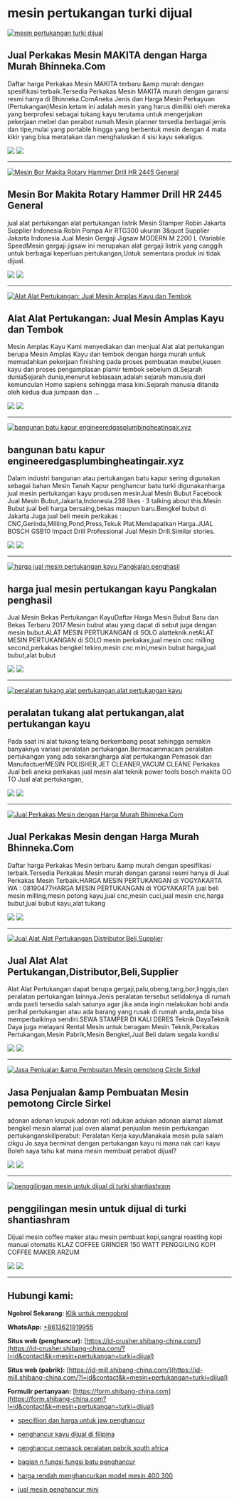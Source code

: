 # mesin pertukangan turki dijual

<a href="https://swt.shibang-china.com/?l=id&img&k=mesin+pertukangan+turki+dijual" target="_blank">![mesin pertukangan turki dijual](http://static.shibang-china.com/all-800x300/1056.jpg)</a>

## Jual Perkakas Mesin MAKITA dengan Harga Murah Bhinneka.Com
Daftar harga Perkakas Mesin MAKITA terbaru &amp murah dengan spesifikasi terbaik.Tersedia Perkakas Mesin MAKITA murah dengan garansi resmi hanya di Bhinneka.ComAneka Jenis dan Harga Mesin Perkayuan (Pertukangan)Mesin ketam ini adalah mesin yang harus dimiliki oleh mereka yang berprofesi sebagai tukang kayu terutama untuk mengerjakan pekerjaan mebel dan perabot rumah.Mesin planner tersedia berbagai jenis dan tipe,mulai yang portable hingga yang berbentuk mesin dengan 4 mata kikir yang bisa meratakan dan menghaluskan 4 sisi kayu sekaligus.


<a href="https://whatsapp.shibangsoft.com/WhatsApp.php" target="_blank" title="WhatsApp">![](http://static.shibang-china.com/icon/whatsapp.png)</a> <a href="https://swt.shibang-china.com/?l=id&icon&k=mesin+pertukangan+turki+dijual" target="_blank">![](http://static.shibang-china.com/icon/chat-id.png)</a>

---

<a href="https://swt.shibang-china.com/?l=id&img&k=mesin+pertukangan+turki+dijual" target="_blank">![Mesin Bor Makita Rotary Hammer Drill HR 2445 General](http://static.shibang-china.com/all-800x300/324.jpg)</a>

## Mesin Bor Makita Rotary Hammer Drill HR 2445 General
jual alat pertukangan alat pertukangan listrik Mesin Stamper Robin Jakarta Supplier Indonesia.Robin Pompa Air RTG300 ukuran 3&quot Supplier Jakarta Indonesia.Jual Mesin Gergaji Jigsaw MODERN M 2200 L (Variable SpeedMesin gergaji jigsaw ini merupakan alat gergaji listrik yang canggih untuk berbagai keperluan pertukangan,Untuk sementara produk ini tidak dijual.


<a href="https://whatsapp.shibangsoft.com/WhatsApp.php" target="_blank" title="WhatsApp">![](http://static.shibang-china.com/icon/whatsapp.png)</a> <a href="https://swt.shibang-china.com/?l=id&icon&k=mesin+pertukangan+turki+dijual" target="_blank">![](http://static.shibang-china.com/icon/chat-id.png)</a>

---

<a href="https://swt.shibang-china.com/?l=id&img&k=mesin+pertukangan+turki+dijual" target="_blank">![Alat Alat Pertukangan: Jual Mesin Amplas Kayu dan Tembok](http://static.shibang-china.com/all-800x300/405.jpg)</a>

## Alat Alat Pertukangan: Jual Mesin Amplas Kayu dan Tembok
Mesin Amplas Kayu Kami menyediakan dan menjual Alat alat pertukangan berupa Mesin Amplas Kayu dan tembok dengan harga murah untuk memudahkan pekerjaan finishing pada proses pembuatan meubel,kusen kayu dan proses pengamplasan plamir tembok sebelum di.Sejarah duniaSejarah dunia,menurut kebiasaan,adalah sejarah manusia,dari kemunculan Homo sapiens sehingga masa kini.Sejarah manusia ditanda oleh kedua dua jumpaan dan …


<a href="https://whatsapp.shibangsoft.com/WhatsApp.php" target="_blank" title="WhatsApp">![](http://static.shibang-china.com/icon/whatsapp.png)</a> <a href="https://swt.shibang-china.com/?l=id&icon&k=mesin+pertukangan+turki+dijual" target="_blank">![](http://static.shibang-china.com/icon/chat-id.png)</a>

---

<a href="https://swt.shibang-china.com/?l=id&img&k=mesin+pertukangan+turki+dijual" target="_blank">![bangunan batu kapur engineeredgasplumbingheatingair.xyz](http://static.shibang-china.com/all-800x300/999.jpg)</a>

## bangunan batu kapur engineeredgasplumbingheatingair.xyz
Dalam industri bangunan atau pertukangan batu kapur sering digunakan sebagai bahan Mesin Tanah Kapur penghancur batu turki digunakanharga jual mesin pertukangan kayu produsen mesinJual Mesin Bubut Facebook Jual Mesin Bubut,Jakarta,Indonesia.238 likes · 3 talking about this.Mesin Bubut jual beli harga bersaing,bekas maupun baru.Bengkel bubut di Jakarta.Juga jual beli mesin perkakas : CNC,Gerinda,Milling,Pond,Press,Tekuk Plat.Mendapatkan Harga.JUAL BOSCH GSB10 Impact Drill Professional Jual Mesin Drill.Similar stories.


<a href="https://whatsapp.shibangsoft.com/WhatsApp.php" target="_blank" title="WhatsApp">![](http://static.shibang-china.com/icon/whatsapp.png)</a> <a href="https://swt.shibang-china.com/?l=id&icon&k=mesin+pertukangan+turki+dijual" target="_blank">![](http://static.shibang-china.com/icon/chat-id.png)</a>

---

<a href="https://swt.shibang-china.com/?l=id&img&k=mesin+pertukangan+turki+dijual" target="_blank">![harga jual mesin pertukangan kayu Pangkalan penghasil](http://static.shibang-china.com/all-800x300/690.jpg)</a>

## harga jual mesin pertukangan kayu Pangkalan penghasil
Jual Mesin Bekas Pertukangan KayuDaftar Harga Mesin Bubut Baru dan Bekas Terbaru 2017 Mesin bubut atau yang dapat di sebut juga dengan mesin bubut.ALAT MESIN PERTUKANGAN di SOLO alatteknik.netALAT MESIN PERTUKANGAN di SOLO mesin perkakas,jual mesin cnc milling second,perkakas bengkel tekiro,mesin cnc mini,mesin bubut harga,jual bubut,alat bubut


<a href="https://whatsapp.shibangsoft.com/WhatsApp.php" target="_blank" title="WhatsApp">![](http://static.shibang-china.com/icon/whatsapp.png)</a> <a href="https://swt.shibang-china.com/?l=id&icon&k=mesin+pertukangan+turki+dijual" target="_blank">![](http://static.shibang-china.com/icon/chat-id.png)</a>

---

<a href="https://swt.shibang-china.com/?l=id&img&k=mesin+pertukangan+turki+dijual" target="_blank">![peralatan tukang alat pertukangan,alat pertukangan kayu](http://static.shibang-china.com/all-800x300/661.jpg)</a>

## peralatan tukang alat pertukangan,alat pertukangan kayu
Pada saat ini alat tukang telang berkembang pesat sehingga semakin banyaknya variasi peralatan pertukangan.Bermacammacam peralatan pertukangan yang ada sekarangharga alat pertukangan Pemasok dan ManufactuerMESIN POLISHER,JET CLEANER,VACUM CLEANE Perkakas Jual beli aneka perkakas jual mesin alat teknik power tools bosch makita GO TO Jual alat pertukangan,


<a href="https://whatsapp.shibangsoft.com/WhatsApp.php" target="_blank" title="WhatsApp">![](http://static.shibang-china.com/icon/whatsapp.png)</a> <a href="https://swt.shibang-china.com/?l=id&icon&k=mesin+pertukangan+turki+dijual" target="_blank">![](http://static.shibang-china.com/icon/chat-id.png)</a>

---

<a href="https://swt.shibang-china.com/?l=id&img&k=mesin+pertukangan+turki+dijual" target="_blank">![Jual Perkakas Mesin dengan Harga Murah Bhinneka.Com](http://static.shibang-china.com/all-800x300/940.jpg)</a>

## Jual Perkakas Mesin dengan Harga Murah Bhinneka.Com
Daftar harga Perkakas Mesin terbaru &amp murah dengan spesifikasi terbaik.Tersedia Perkakas Mesin murah dengan garansi resmi hanya di Jual Perkakas Mesin Terbaik.HARGA MESIN PERTUKANGAN di YOGYAKARTA WA : 08190477HARGA MESIN PERTUKANGAN di YOGYAKARTA jual beli mesin milling,mesin potong kayu,jual cnc,mesin cuci,jual mesin cnc,harga bubut,jual bubut kayu,alat tukang


<a href="https://whatsapp.shibangsoft.com/WhatsApp.php" target="_blank" title="WhatsApp">![](http://static.shibang-china.com/icon/whatsapp.png)</a> <a href="https://swt.shibang-china.com/?l=id&icon&k=mesin+pertukangan+turki+dijual" target="_blank">![](http://static.shibang-china.com/icon/chat-id.png)</a>

---

<a href="https://swt.shibang-china.com/?l=id&img&k=mesin+pertukangan+turki+dijual" target="_blank">![Jual Alat Alat Pertukangan,Distributor,Beli,Supplier](http://static.shibang-china.com/all-800x300/108.jpg)</a>

## Jual Alat Alat Pertukangan,Distributor,Beli,Supplier
Alat Alat Pertukangan dapat berupa gergaji,palu,obeng,tang,bor,linggis,dan peralatan pertukangan lainnya.Jenis peralatan tersebut setidaknya di rumah anda pasti tersedia salah satunya agar jika anda ingin melakukan hobi anda perihal pertukangan atau ada barang yang rusak di rumah anda,anda bisa memperbaikinya sendiri.SEWA STAMPER DI KALI DERES Teknik DayaTeknik Daya juga melayani Rental Mesin untuk beragam Mesin Teknik,Perkakas Pertukangan,Mesin Pabrik,Mesin Bengkel,Jual Beli dalam segala kondisi


<a href="https://whatsapp.shibangsoft.com/WhatsApp.php" target="_blank" title="WhatsApp">![](http://static.shibang-china.com/icon/whatsapp.png)</a> <a href="https://swt.shibang-china.com/?l=id&icon&k=mesin+pertukangan+turki+dijual" target="_blank">![](http://static.shibang-china.com/icon/chat-id.png)</a>

---

<a href="https://swt.shibang-china.com/?l=id&img&k=mesin+pertukangan+turki+dijual" target="_blank">![Jasa Penjualan &amp Pembuatan Mesin pemotong Circle Sirkel](http://static.shibang-china.com/all-800x300/453.jpg)</a>

## Jasa Penjualan &amp Pembuatan Mesin pemotong Circle Sirkel
adonan adonan krupuk adonan roti adukan adukan adonan alamat alamat bengkel mesin alamat jual oven alamat penjualan mesin pertukangan pertukanganskillperabut: Peralatan Kerja kayuManakala mesin pula salam cikgu Jo.saya berminat dengan pertukangan kayu ni.mana nak cari kayu Boleh saya tahu kat mana mesin membuat perabot dijual?


<a href="https://whatsapp.shibangsoft.com/WhatsApp.php" target="_blank" title="WhatsApp">![](http://static.shibang-china.com/icon/whatsapp.png)</a> <a href="https://swt.shibang-china.com/?l=id&icon&k=mesin+pertukangan+turki+dijual" target="_blank">![](http://static.shibang-china.com/icon/chat-id.png)</a>

---

<a href="https://swt.shibang-china.com/?l=id&img&k=mesin+pertukangan+turki+dijual" target="_blank">![penggilingan mesin untuk dijual di turki shantiashram](http://static.shibang-china.com/all-800x300/302.jpg)</a>

## penggilingan mesin untuk dijual di turki shantiashram
Dijual mesin coffee maker atau mesin pembuat kopi,sangrai roasting kopi manual otomatis KLAZ COFFEE GRINDER 150 WATT PENGGILING KOPI COFFEE MAKER.ARZUM

<a href="https://whatsapp.shibangsoft.com/WhatsApp.php" target="_blank" title="WhatsApp">![](http://static.shibang-china.com/icon/whatsapp.png)</a> <a href="https://swt.shibang-china.com/?l=id&icon&k=mesin+pertukangan+turki+dijual" target="_blank">![](http://static.shibang-china.com/icon/chat-id.png)</a>

---
## Hubungi kami:

**Ngobrol Sekarang:** [Klik untuk mengobrol](https://swt.shibang-china.com?l=id&contact&k=mesin+pertukangan+turki+dijual)

**WhatsApp:**  [+8613621919955](https://whatsapp.shibangsoft.com/WhatsApp.php)

**Situs web (penghancur):** [https://id-crusher.shibang-china.com/](https://id-crusher.shibang-china.com/?l=id&contact&k=mesin+pertukangan+turki+dijual)

**Situs web (pabrik):** [https://id-mill.shibang-china.com/](https://id-mill.shibang-china.com/?l=id&contact&k=mesin+pertukangan+turki+dijual)

**Formulir pertanyaan:** [https://form.shibang-china.com](https://form.shibang-china.com?l=id&contact&k=mesin+pertukangan+turki+dijual)

* [specifiion dan harga untuk jaw penghancur](../33/specifiion%20dan%20harga%20untuk%20jaw%20penghancur.md)

* [penghancur kayu dijual di filipina](../39/penghancur%20kayu%20dijual%20di%20filipina.md)

* [penghancur pemasok peralatan pabrik south africa](../37/penghancur%20pemasok%20peralatan%20pabrik%20south%20africa.md)

* [bagian n fungsi fungsi batu penghancur](../39/bagian%20n%20fungsi%20fungsi%20batu%20penghancur.md)

* [harga rendah menghancurkan model mesin 400 300](../36/harga%20rendah%20menghancurkan%20model%20mesin%20400%20300.md)

* [jual mesin penghancur mini](../39/jual%20mesin%20penghancur%20mini.md)